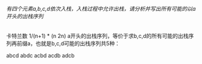 ###### 有四个元素a,b,c,d依次入栈，入栈过程中允许出栈，请分析并写出所有可能的以a开头的出栈序列
卡特兰数 1/(n+1) * (n 2n)
a开头的出栈序列，等价于求b,c,d的所有可能的出栈序列再前缀a，也就是b,c,d可能的出栈序列共5种：

abcd abdc acbd acdb adcb
